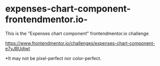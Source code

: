 # expenses-chart-component-frontendmentor.io-
This is the "Expenses chart component" frontendmentor.io challenge

https://www.frontendmentor.io/challenges/expenses-chart-component-e7yJBUdjwt


*It may not be pixel-perfect nor color-perfect. 
